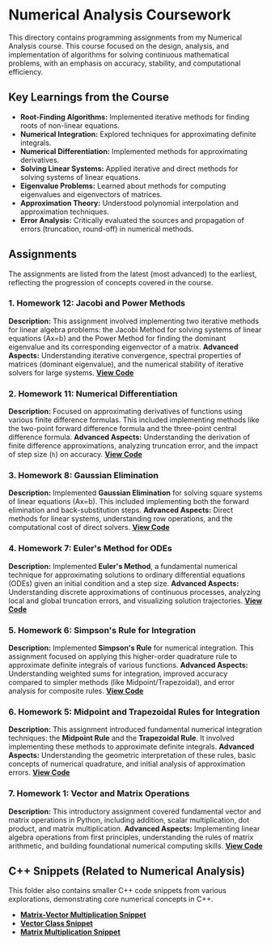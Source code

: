 # Numerical Analysis Coursework

This directory contains programming assignments from my Numerical Analysis course. This course focused on the design, analysis, and implementation of algorithms for solving continuous mathematical problems, with an emphasis on accuracy, stability, and computational efficiency.

## Key Learnings from the Course

* **Root-Finding Algorithms:** Implemented iterative methods for finding roots of non-linear equations.
* **Numerical Integration:** Explored techniques for approximating definite integrals.
* **Numerical Differentiation:** Implemented methods for approximating derivatives.
* **Solving Linear Systems:** Applied iterative and direct methods for solving systems of linear equations.
* **Eigenvalue Problems:** Learned about methods for computing eigenvalues and eigenvectors of matrices.
* **Approximation Theory:** Understood polynomial interpolation and approximation techniques.
* **Error Analysis:** Critically evaluated the sources and propagation of errors (truncation, round-off) in numerical methods.

## Assignments

The assignments are listed from the latest (most advanced) to the earliest, reflecting the progression of concepts covered in the course.

### 1. Homework 12: Jacobi and Power Methods

**Description:** This assignment involved implementing two iterative methods for linear algebra problems: the Jacobi Method for solving systems of linear equations (<span class="math-inline">Ax\=b</span>) and the Power Method for finding the dominant eigenvalue and its corresponding eigenvector of a matrix.
**Advanced Aspects:** Understanding iterative convergence, spectral properties of matrices (dominant eigenvalue), and the numerical stability of iterative solvers for large systems.
**[View Code](./HW12-PowerMethod/NA_HW12_Jacobi_Power_Method.ipynb)**

### 2. Homework 11: Numerical Differentiation

**Description:** Focused on approximating derivatives of functions using various finite difference formulas. This included implementing methods like the two-point forward difference formula and the three-point central difference formula.
**Advanced Aspects:** Understanding the derivation of finite difference approximations, analyzing truncation error, and the impact of step size (`h`) on accuracy.
**[View Code](./HW11-NumDiff/NA_HW11_Num_Diff.ipynb)**

### 3. Homework 8: Gaussian Elimination

**Description:** Implemented **Gaussian Elimination** for solving square systems of linear equations (<span class="math-inline">Ax\=b</span>). This included implementing both the forward elimination and back-substitution steps.
**Advanced Aspects:** Direct methods for linear systems, understanding row operations, and the computational cost of direct solvers.
**[View Code](./HW8-GaussElim/NA_HW8_Gauss_Elim.ipynb)**

### 4. Homework 7: Euler's Method for ODEs

**Description:** Implemented **Euler's Method**, a fundamental numerical technique for approximating solutions to ordinary differential equations (ODEs) given an initial condition and a step size.
**Advanced Aspects:** Understanding discrete approximations of continuous processes, analyzing local and global truncation errors, and visualizing solution trajectories.
**[View Code](./HW7-EulersMethod/NA_HW7_Eulers_ODE.ipynb)**

### 5. Homework 6: Simpson's Rule for Integration

**Description:** Implemented **Simpson's Rule** for numerical integration. This assignment focused on applying this higher-order quadrature rule to approximate definite integrals of various functions.
**Advanced Aspects:** Understanding weighted sums for integration, improved accuracy compared to simpler methods (like Midpoint/Trapezoidal), and error analysis for composite rules.
**[View Code](./HW6-SimpsonsRule/NA_HW6_Simpsons_Int.ipynb)**

### 6. Homework 5: Midpoint and Trapezoidal Rules for Integration

**Description:** This assignment introduced fundamental numerical integration techniques: the **Midpoint Rule** and the **Trapezoidal Rule**. It involved implementing these methods to approximate definite integrals.
**Advanced Aspects:** Understanding the geometric interpretation of these rules, basic concepts of numerical quadrature, and initial analysis of approximation errors.
**[View Code](./HW5-MidTrap-Int/NA_HW5_MidTrap_Int.ipynb)**

### 7. Homework 1: Vector and Matrix Operations

**Description:** This introductory assignment covered fundamental vector and matrix operations in Python, including addition, scalar multiplication, dot product, and matrix multiplication.
**Advanced Aspects:** Implementing linear algebra operations from first principles, understanding the rules of matrix arithmetic, and building foundational numerical computing skills.
**[View Code](./HW1-VectorMatrix/NA_HW1_VectorMatrix.ipynb)**

## C++ Snippets (Related to Numerical Analysis)

This folder also contains smaller C++ code snippets from various explorations, demonstrating core numerical concepts in C++.

* **[Matrix-Vector Multiplication Snippet](./snippets/NA_Snippet_MatVec_Mult.ipynb)**
* **[Vector Class Snippet](./snippets/NA_Snippet_Vector_Class.ipynb)**
* **[Matrix Multiplication Snippet](./snippets/NA_Snippet_Matrix_Mult.ipynb)**